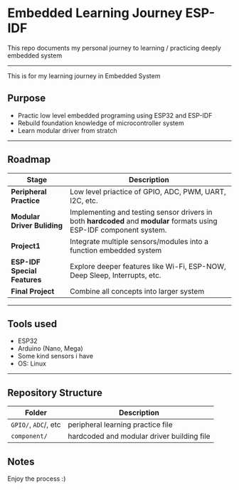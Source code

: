# Embedded Learning Journey ESP-IDF
This repo documents my personal journey to learning / practicing deeply embedded system

---

This is for my learning journey in Embedded System

## Purpose
- Practic low level embedded programing using ESP32 and ESP-IDF
- Rebuild foundation knowledge of microcontroller system
- Learn modular driver from stratch

---

## Roadmap
| Stage | Description|
|-------|------------| 
| **Peripheral Practice** | Low level priactice of GPIO, ADC, PWM, UART, I2C, etc. |
| **Modular Driver Buliding** | Implementing and testing sensor drivers in both **hardcoded** and **modular** formats using ESP-IDF component system. |
| **Project1** | Integrate multiple sensors/modules into a function embedded system |
| **ESP-IDF Special Features** | Explore deeper features like Wi-Fi, ESP-NOW, Deep Sleep, Interrupts, etc. |
| **Final Project** | Combine all concepts into larger system |

---

## Tools used 
- ESP32
- Arduino (Nano, Mega)
- Some kind sensors i have
- OS: Linux

---
## Repository Structure

| Folder | Description |
|--------|-------------|
| `GPIO/`, `ADC`/, etc | peripheral learning practice file |
| `component/` | hardcoded and modular driver building file |

## Notes
Enjoy the process :)


